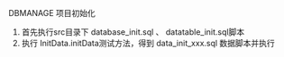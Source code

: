 
DBMANAGE 项目初始化

1. 首先执行src目录下 database_init.sql 、 datatable_init.sql脚本
2. 执行 InitData.initData测试方法，得到 data_init_xxx.sql 数据脚本并执行









